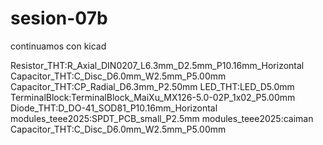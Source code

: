 # sesion-07b
continuamos con kicad

Resistor_THT:R_Axial_DIN0207_L6.3mm_D2.5mm_P10.16mm_Horizontal
Capacitor_THT:C_Disc_D6.0mm_W2.5mm_P5.00mm
Capacitor_THT:CP_Radial_D6.3mm_P2.50mm
LED_THT:LED_D5.0mm
TerminalBlock:TerminalBlock_MaiXu_MX126-5.0-02P_1x02_P5.00mm
Diode_THT:D_DO-41_SOD81_P10.16mm_Horizontal
modules_teee2025:SPDT_PCB_small_P2.5mm
modules_teee2025:caiman
Capacitor_THT:C_Disc_D6.0mm_W2.5mm_P5.00mm
